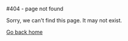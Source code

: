#404 - page not found

Sorry, we can't find this page. It may not exist.

[Go back home](https://www.johanneschan.com/)
